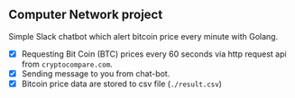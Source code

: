 ## Computer Network project

Simple Slack chatbot which alert bitcoin price every minute with Golang.

- [x] Requesting Bit Coin (BTC) prices every 60 seconds via http request api from `cryptocompare.com`.
- [x] Sending message to you from chat-bot.
- [x] Bitcoin price data are stored to csv file (`./result.csv`) 
